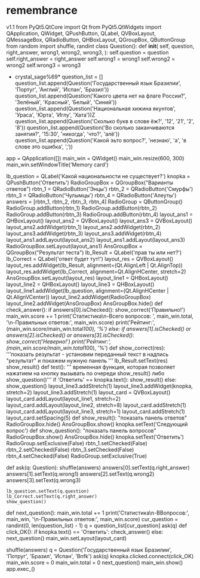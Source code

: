 # remembrance
v1.1
from PyQt5.QtCore import Qt
from PyQt5.QtWidgets import QApplication, QWidget, QPushButton, QLabel, QVBoxLayout, QMessageBox, QRadioButton, QHBoxLayout, QGroupBox, QButtonGroup
from random import shuffle, randint
class Question():
    def __init__(
        self, question, right_answer, wrong1, wrong2, wrong3,
    ):
        self.question = question
        self.right_answer = right_answer
        self.wrong1 = wrong1
        self.wrong2 = wrong2
        self.wrong3 = wrong3
  * crystal_sage%69*
question_list = []
question_list.append(Question('Государственный язык Бразилии', 'Португ', 'Англий', 'Испан', 'Бразил'))
question_list.append(Question('Какого цвета нет на флаге России?', 'Зелёный', 'Красный', 'Белый', 'Синий'))
question_list.append(Question('Национальная хижина якунтов', 'Ураса', 'Юрта', 'Иглу', 'Хата'))Z
question_list.append(Question('Сколько букв в слове ёж?', '12', '21', '2', '8'))
question_list.append(Question('Во сколько заканчиваются занятия?', '15:30', 'никогда', 'что?', 'алё'))
question_list.append(Question('Какой эьто вопрос?', 'незнаю', 'a', 'в слове это ошибка', ','))

app = QApplication([])
main_win = QWidget()
main_win.resize(600, 300)
main_win.setWindowTitle('Memory card')

lb_question = QLabel('Какой национальности не существует?')
knopka = QPushButton('Ответить')
RadioGroupBox = QGroupBox("Варианты ответов")
rbtn_1 = QRadioButton('Энцы')
rbtn_2 = QRadioButton('Смурфы')
rbtn_3 = QRadioButton('Чулымцы')
rbtn_4 = QRadioButton('Алеуты')
answers = [rbtn_1, rbtn_2, rbtn_3, rbtn_4]
RadioGroup = QButtonGroup()
RadioGroup.addButton(rbtn_1)
RadioGroup.addButton(rbtn_2)
RadioGroup.addButton(rbtn_3)
RadioGroup.addButton(rbtn_4)
layout_ans1 = QHBoxLayout()
layout_ans2 = QVBoxLayout()
layout_ans3 = QVBoxLayout()
layout_ans2.addWidget(rbtn_1)
layout_ans2.addWidget(rbtn_2)
layout_ans3.addWidget(rbtn_3)
layout_ans3.addWidget(rbtn_4)
layout_ans1.addLayout(layout_ans2)
layout_ans1.addLayout(layout_ans3)
RadioGroupBox.setLayout(layout_ans1)
AnsGroupBox = QGroupBox("Результат теста")
lb_Result = QLabel('прав ты или нет?')
lb_Correct = QLabel('ответ будет тут!')
layout_res = QVBoxLayout()
layout_res.addWidget(lb_Result, alignment=(Qt.AlignLeft | Qt.AlignTop))
layout_res.addWidget(lb_Correct, alignment=Qt.AlignHCenter, stretch=2)
AnsGroupBox.setLayout(layout_res)
layout_line1 = QHBoxLayout()
layout_line2 = QHBoxLayout()
layout_line3 = QHBoxLayout()
layout_line1.addWidget(lb_question, alignment=(Qt.AlignHCenter | Qt.AlignVCenter))
layout_line2.addWidget(RadioGroupBox)
layout_line2.addWidget(AnsGroupBox)
AnsGroupBox.hide()
def check_answer():
    if answers[0].isChecked():
        show_correct('Правильно!')
        main_win.score += 1
        print('Статистика\n-Всего вопросов: ', main_win.total, '\n-Правильных ответов:', main_win.score)
        print('Рейтинг:', (main_win.score/main_win.total*100), '%')
    else:
        if answers[1].isChecked() or answers[2].isChecked() or answers[3].isChecked():
            show_correct('Неверно!')
            print('Рейтинг:', (main_win.score/main_win.total*100), '%')
def show_correct(res):
    '''показать результат - установим переданный текст в надпись "результат" и покажем нужную панель '''
    lb_Result.setText(res)
    show_result()
def test():
    ''' временная функция, которая позволяет нажатием на кнопку вызывать по очереди
    show_result() либо show_question()'''
    if 'Ответить' == knopka.text():
        show_result()
    else:
        show_question()
layout_line3.addStretch(1)
layout_line3.addWidget(knopka, stretch=2)
layout_line3.addStretch(1)
layout_card = QVBoxLayout()
layout_card.addLayout(layout_line1, stretch=2) 
layout_card.addLayout(layout_line2, stretch=8)
layout_card.addStretch(1)
layout_card.addLayout(layout_line3, stretch=1)
layout_card.addStretch(1)
layout_card.setSpacing(5)
def show_result():
    "показать панель ответов"
    RadioGroupBox.hide()
    AnsGroupBox.show()
    knopka.setText('Следующий вопрос')
def show_question():
    "показать панель вопросов"
    RadioGroupBox.show()
    AnsGroupBox.hide()
    knopka.setText('Ответить')
    RadioGroup.setExclusive(False)
    rbtn_1.setChecked(False)
    rbtn_2.setChecked(False)
    rbtn_3.setChecked(False)
    rbtn_4.setChecked(False)
    RadioGroup.setExclusive(True)

def ask(q: Question):
    shuffle(answers)
    answers[0].setText(q.right_answer)
    answers[1].setText(q.wrong1)
    answers[2].setText(q.wrong2)
    answers[3].setText(q.wrong3)

    lb_question.setText(q.question)
    lb_Correct.setText(q.right_answer)
    show_question()
def next_question():
    main_win.total += 1
    print('Статистика\n-ВВопросов:', main_win, '\n-Правильных ответов:', main_win.score)
    cur_question = randint(0, len(question_list) - 1)
    q = question_list[cur_question]
    ask(q)
def click_OK():
    if knopka.text() == 'Ответить':
        check_answer() 
    else:
        next_question()
main_win.setLayout(layout_card)

shuffle(answers)
q = Question('Государственный язык Бразилии', 'Потруг', 'Бразил', 'Испан', 'Bnfk')
ask(q)
knopka.clicked.connect(click_OK)
main_win.score = 0
main_win.total = 0
next_question()
main_win.show()
app.exec_()
